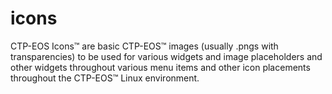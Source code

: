 # icons
CTP-EOS Icons™ are basic CTP-EOS™ images (usually .pngs with transparencies) to be used for various widgets and image placeholders and other widgets throughout various menu items and other icon placements throughout the CTP-EOS™ Linux environment.
